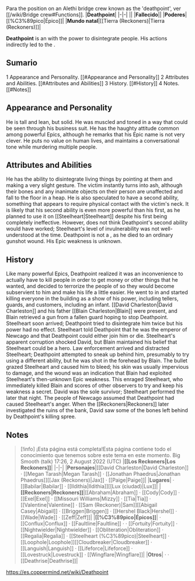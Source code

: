 Para the position on an Alethi bridge crew known as the 'deathpoint', ver [[/wiki/Bridge crew#Functions]].
|**Deathpoint**|
|-|-|
||
|**Fallecido**||
|**Poderes**|[[%C3%89pico\|Épico]]|
|**Mundo natal**|[[Tierra (Reckoners)\|Tierra (Reckoners)]]|

**Deathpoint** is an  with the power to disintegrate people. His actions indirectly led to the .

## Sumario

1 Appearance and Personality. [[#Appearance and Personality]] 
2 Attributes and Abilities. [[#Attributes and Abilities]] 
3 History. [[#History]] 
4 Notes. [[#Notes]] 


## Appearance and Personality
He is tall and lean, but solid. He was muscled and toned in a way that could be seen through his business suit. He has the haughty attitude common among powerful Epics, although he remarks that his Epic name is not very clever. He puts no value on human lives, and maintains a conversational tone while murdering multiple people.

## Attributes and Abilities
He has the ability to disintegrate living things by pointing at them and making a very slight gesture. The victim instantly turns into ash, although their bones and any inanimate objects on their person are unaffected and fall to the floor in a heap. He is also speculated to have a second ability, something that appears to require physical contact with the victim's neck. It is likely that his second ability is even more powerful than his first, as he planned to use it on [[Steelheart\|Steelheart]] despite his first being completely ineffective. However,  does not think Deathpoint's second ability would have worked; Steelheart's level of invulnerability was not well-understood at the time.
Deathpoint is not a , as he died to an ordinary gunshot wound. His Epic weakness is unknown.

## History
Like many powerful Epics, Deathpoint realized it was an inconvenience to actually have to kill people in order to get money or other things that he wanted, and decided to terrorize the people of  so they would become subservient to him and make his life a little easier. He went to  in  and started killing everyone in the building as a show of his power, including tellers, guards, and customers, including an infant. [[David Charleston\|David Charleston]] and his father [[Blain Charleston\|Blain]] were present, and Blain retrieved a gun from a fallen guard hoping to stop Deathpoint. Steelheart soon arrived; Deathpoint tried to disintegrate him twice but his power had no effect. Steelheart told Deathpoint that he was the emperor of Newcago and that Deathpoint could either join him or die. Steelheart's apparent corruption shocked David, but Blain maintained his belief that Steelheart could be a hero.
Law enforcement arrived and distracted Steelheart; Deathpoint attempted to sneak up behind him, presumably to try using a different ability, but he was shot in the forehead by Blain. The bullet grazed Steelheart and caused him to bleed; his skin was usually impervious to damage, and the wound was an indication that Blain had exploited Steelheart's then-unknown Epic weakness. This enraged Steelheart, who immediately killed Blain and scores of other observers to try and keep his weakness a secret. David was the sole survivor; Steelheart performed the  later that night.
The people of Newcago assumed that Deathpoint had caused Steelheart's anger. When the [[Reckoners\|Reckoners]] later investigated the ruins of the bank, David saw some of the bones left behind by Deathpoint's killing spree.

## Notes

> [!info] ¡Esta página está completa!Esta página contiene todo el conocimiento que tenemos sobre este tema en este momento.
Big Smooth (talk) 17:26, 2 August 2022 (UTC)
|**[[Los Reckoners\|Los Reckoners]]**|
|-|-|
|**Personajes**|[[David Charleston\|David Charleston]] · [[Megan Tarash\|Megan Tarash]] · [[Jonathan Phaedrus\|Jonathan Phaedrus]][[Jax (Reckoners)\|Jax]] · [[Paige\|Paige]]|
|**Lugares**| · [[Babilar\|Babilar]] · [[Ildithia\|Ildithia]][[Lux (ciudad)\|Lux]]|
|**[[Reckoners\|Reckoners]]**|[[Abraham\|Abraham]] · [[Cody\|Cody]] · [[Exel\|Exel]] · [[Missouri Williams\|Mizzy]] · [[Tia\|Tia]] · [[Valentine\|Valentine]] · [[Sam (Reckoner)\|Sam]][[Abigail Casey\|Abigail]] · [[Briggen\|Briggen]] · [[Hershel Black\|Hershel]] · [[Wade\|Wade]] · [[Zeff\|Zeff]]|
|**[[%C3%89pico\|Épicos]]**| · [[Conflux\|Conflux]] · [[Faultline\|Faultline]] ·  · [[Fortuity\|Fortuity]] · [[Nightwielder\|Nightwielder]] · [[Obliteration\|Obliteration]] · [[Regalia\|Regalia]] · [[Steelheart (%C3%89pico)\|Steelheart]] · [[Loophole\|Loophole]][[Cloudbreaker\|Cloudbreaker]] · [[Languish\|Languish]] · [[Lifeforce\|Lifeforce]] · [[Lovestruck\|Lovestruck]] · [[Wingflare\|Wingflare]]|
|**Otros**| ·  · [[Deathrise\|Deathrise]]|



https://es.coppermind.net/wiki/Deathpoint